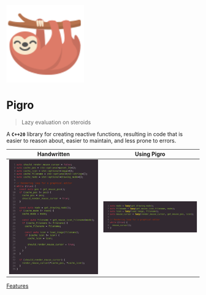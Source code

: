 <img src='_media/logo.svg' alt='Pigro' width='40%' data-no-zoom />

# Pigro
> Lazy evaluation on steroids

A **`C++20`** library for creating reactive functions, resulting in code that is easier to reason about, easier to maintain, and less prone to errors.

Handwritten                     |           Using Pigro
:------------------------------:|:-------------------------------:
![](comparison-handwritten.png) | ![](comparison-using-pigro.png)

<a href="javascript:scrollIntoView('features')">Features</a>
